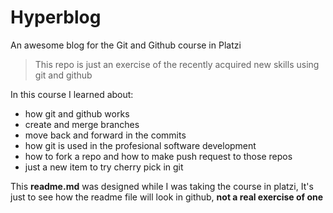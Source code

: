 # Hyperblog
An awesome blog for the Git and Github course in Platzi

>This repo is just an exercise of the recently acquired new skills using git and github

In this course I learned about:
* how git and github works
* create and merge branches
* move back and forward in the commits
* how git is used in the profesional software development
* how to fork a repo and how to make push request to those repos
* just a new item to try cherry pick in git

This **readme.md** was designed while I was taking the course in platzi, It's just to see how the readme file will look in github, **not a real exercise of one**
